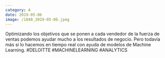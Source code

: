 ```yaml
--- 
category: A 
date: 2019-05-06 
image: /1048_2019-05-06.jpeg 
--- 
```


Optimizando los objetivos que se ponen a cada vendedor de la fuerza de ventas podemos ayudar mucho a los resultados de negocio. Pero todavía más si lo hacemos en tiempo real con ayuda de modelos de Machine Learning. #DELOITTE #MACHINELEARNING #ANALYTICS
